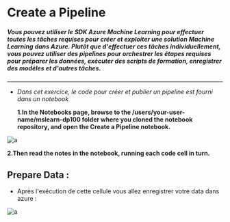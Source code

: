 # **Create a Pipeline**

  #####  Vous pouvez utiliser le SDK Azure Machine Learning pour effectuer toutes les tâches requises pour créer et exploiter une solution Machine Learning dans Azure. Plutôt que d'effectuer ces tâches individuellement, vous pouvez utiliser des pipelines pour orchestrer les étapes requises pour préparer les données, exécuter des scripts de formation, enregistrer des modèles et d'autres tâches.
  
---

- *Dans cet exercice, le code pour créer et publier un pipeline est fourni dans un notebook*

  **1.In the Notebooks page, browse to the /users/your-user-name/mslearn-dp100 folder where you cloned the notebook repository, and open the Create a Pipeline notebook.**

![a](https://user-images.githubusercontent.com/78825764/207055582-04bb3f6c-1df5-4d45-9c74-97231786e212.PNG)

 
 **2.Then read the notes in the notebook, running each code cell in turn.**
 
 ## Prepare Data :
 
 - Après l'exécution de cette cellule vous allez enregistrer votre data dans azure :

  ![a](https://user-images.githubusercontent.com/78825764/207056782-ef5f471e-81a2-4971-bece-14e405c83d7a.PNG)
  
  
